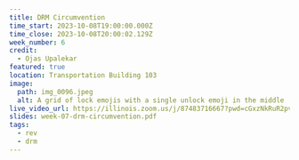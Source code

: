 ```yaml
---
title: DRM Circumvention
time_start: 2023-10-08T19:00:00.000Z
time_close: 2023-10-08T20:00:02.129Z
week_number: 6
credit:
  - Ojas Upalekar
featured: true
location: Transportation Building 103
image:
  path: img_0096.jpeg
  alt: A grid of lock emojis with a single unlock emoji in the middle
live_video_url: https://illinois.zoom.us/j/87483716667?pwd=cGxzNkRuR2pvd3hoeTJUT0ErSXM2dz09
slides: week-07-drm-circumvention.pdf
tags:
  - rev
  - drm
---
```

